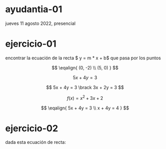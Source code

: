 # ayudantia-01

jueves 11 agosto 2022, presencial

# ejercicio-01

encontrar la ecuación de la recta $ y = m \* x + b$ que pasa por los puntos

$$
\eqalign{
    (0, -2) \\
    (5,  0)
    }
$$

$$ 5x + 4y = 3 $$

$$ 5x + 4y = 3 \brack 3x + 2y = 3 $$

$$ f(x) = x^2 + 3x +2 $$

$$
\eqalign{
    5x + 4y = 3 \\
    x + 4y = 4
    }
$$

# ejercicio-02

dada esta ecuación de recta:
